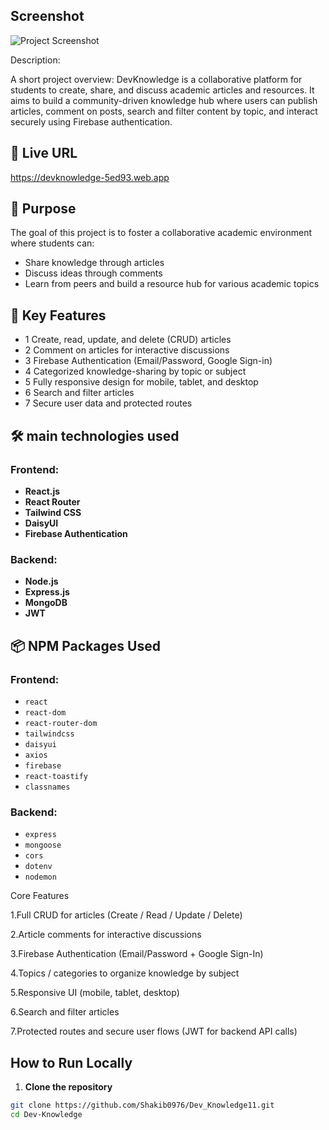 
## Screenshot
![Project Screenshot](https://i.ibb.co/mCQtJbbQ/Screenshot-2025-08-08-190459.png)


Description:

A short project overview: DevKnowledge is a collaborative platform for students to create, share, and discuss academic articles and resources. It aims to build a community-driven knowledge hub where users can publish articles, comment on posts, search and filter content by topic, and interact securely using Firebase authentication.

## 🚀 Live URL

 https://devknowledge-5ed93.web.app

## 🎯 Purpose

The goal of this project is to foster a collaborative academic environment where students can:
- Share knowledge through articles
- Discuss ideas through comments
- Learn from peers and build a resource hub for various academic topics

## 🔑 Key Features

- 1 Create, read, update, and delete (CRUD) articles
- 2 Comment on articles for interactive discussions
- 3 Firebase Authentication (Email/Password, Google Sign-in)
- 4 Categorized knowledge-sharing by topic or subject
- 5 Fully responsive design for mobile, tablet, and desktop
- 6 Search and filter articles
- 7 Secure user data and protected routes


## 🛠  main technologies used

### Frontend:
- **React.js**
- **React Router**
- **Tailwind CSS**
- **DaisyUI**
- **Firebase Authentication**

### Backend:
- **Node.js**
- **Express.js**
- **MongoDB**
- **JWT** 

## 📦 NPM Packages Used

### Frontend:
- `react`
- `react-dom`
- `react-router-dom`
- `tailwindcss`
- `daisyui`
- `axios`
- `firebase`
- `react-toastify`
- `classnames`

### Backend:
- `express`
- `mongoose`
- `cors`
- `dotenv`
- `nodemon`


Core Features

1.Full CRUD for articles (Create / Read / Update / Delete)

2.Article comments for interactive discussions

3.Firebase Authentication (Email/Password + Google Sign-In)

4.Topics / categories to organize knowledge by subject

5.Responsive UI (mobile, tablet, desktop)

6.Search and filter articles

7.Protected routes and secure user flows (JWT for backend API calls)



## How to Run Locally

1. **Clone the repository**
```bash
git clone https://github.com/Shakib0976/Dev_Knowledge11.git
cd Dev-Knowledge
